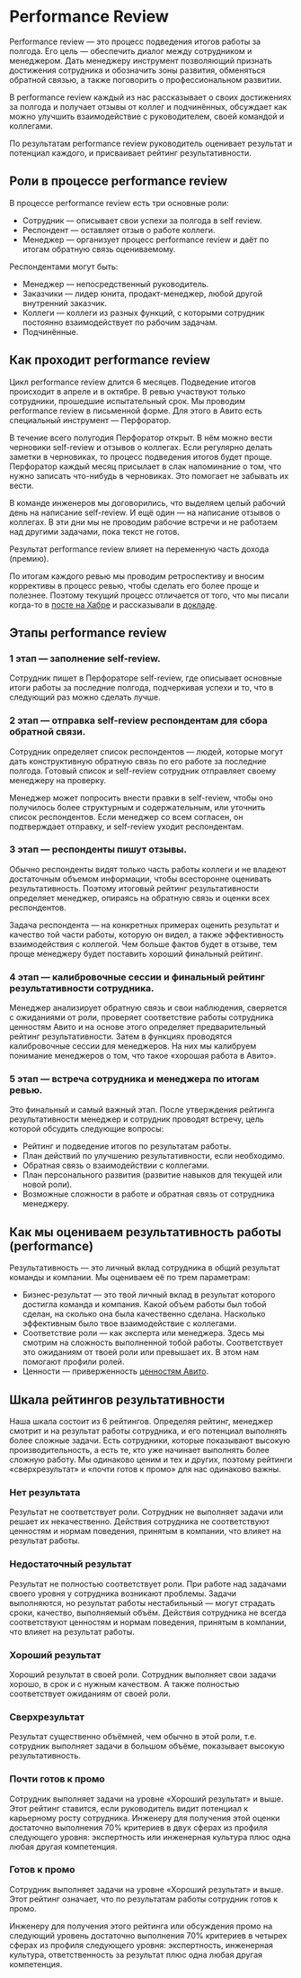 # Performance Review

Performance review — это процесс подведения итогов работы за полгода. Его цель — обеспечить диалог между сотрудником и менеджером. Дать менеджеру инструмент позволяющий признать достижения сотрудника и обозначить зоны развития, обменяться обратной связью, а также поговорить о профессиональном развитии.

В performance review каждый из нас рассказывает о своих достижениях за полгода и получает отзывы от коллег и подчинённых, обсуждает как можно улучшить взаимодействие с руководителем, своей командой и коллегами.

По результатам performance review руководитель оценивает результат и потенциал каждого, и присваивает рейтинг результативности.

## Роли в процессе performance review

В процессе performance review есть три основные роли:
- Сотрудник — описывает свои успехи за полгода в self review.
- Респондент — оставляет отзыв о работе коллеги. 
- Менеджер — организует процесс performance review и даёт по итогам обратную связь оцениваемому.

Респондентами могут быть:
- Менеджер — непосредственный руководитель.
- Заказчики — лидер юнита, продакт-менеджер, любой другой внутренний заказчик.
- Коллеги — коллеги из разных функций, с которыми сотрудник постоянно взаимодействует по рабочим задачам.
- Подчинённые.

## Как проходит performance review

Цикл performance review длится 6 месяцев. Подведение итогов происходит в апреле и в октябре. В ревью участвуют только сотрудники, прошедшие испытательный срок. Мы проводим performance review в письменной форме. Для этого в Авито есть специальный инструмент — Перфоратор. 

В течение всего полугодия Перфоратор открыт. В нём можно вести черновики self-review и отзывов о коллегах. Если регулярно делать заметки в черновиках, то процесс подведения итогов будет проще. Перфоратор каждый месяц присылает в слак напоминание о том, что нужно записать что-нибудь в черновиках. Это помогает не забывать их вести. 

В команде инженеров мы договорились, что выделяем целый рабочий день на написание self-review. И ещё один — на написание отзывов о коллегах. В эти дни мы не проводим рабочие встречи и не работаем над другими задачами, пока текст не готов.

Результат performance review влияет на переменную часть дохода (премию).

По итогам каждого ревью мы проводим ретроспективу и вносим  коррективы в процесс ревью, чтобы сделать его более проще и полезнее. Поэтому текущий процесс отличается от того, что мы писали когда-то в [посте на Хабре](https://habr.com/company/avito/blog/353216/) и рассказывали в [докладе](https://www.youtube.com/watch?v=HKXJ_AWPVBA).

## Этапы performance review

### 1 этап — заполнение self-review. 
Сотрудник пишет в Перфораторе self-review, где описывает основные итоги работы за последние полгода, подчеркивая успехи и то, что в следующий раз можно сделать лучше. 

### 2 этап — отправка self-review респондентам для сбора обратной связи. 
Сотрудник определяет список респондентов — людей, которые могут дать конструктивную обратную связь по его работе за последние полгода. Готовый список и self-review сотрудник отправляет своему менеджеру на проверку. 

Менеджер может попросить внести правки в self-review, чтобы оно получилось более структурным и содержательным, или уточнить список респондентов. Если менеджер со всем согласен, он подтверждает отправку, и self-review уходит респондентам. 

### 3 этап — респонденты пишут отзывы. 
Обычно респонденты видят только часть работы коллеги и не владеют достаточным объемом информации, чтобы всесторонне оценивать результативность. Поэтому итоговый рейтинг результативности определяет менеджер, опираясь на обратную связь и оценки всех респондентов. 

Задача респондента — на конкретных примерах оценить результат и качество той части работы, которую он видел, а также эффективность взаимодействия с коллегой. Чем больше фактов будет в отзыве, тем проще менеджеру будет поставить хороший финальный рейтинг.

### 4 этап — калибровочные сессии и финальный рейтинг результативности сотрудника. 
Менеджер анализирует обратную связь и свои наблюдения, сверяется с ожиданиями от роли, проверяет соответствие работы сотрудника ценностям Авито и на основе этого определяет предварительный рейтинг результативности. Затем в функциях проводятся калибровочные сессии для менеджеров. На них мы калибруем понимание менеджеров о том, что такое «хорошая работа в Авито».

### 5 этап — встреча сотрудника и менеджера по итогам ревью. 
Это финальный и самый важный этап. После утверждения рейтинга результативности менеджер и сотрудник проводят встречу, цель которой обсудить следующие вопросы:
  - Рейтинг и подведение итогов по результатам работы.
  - План действий по улучшению результативности, если необходимо.
  - Обратная связь о взаимодействии с коллегами.
  - План персонального развития (развитие навыков для текущей или новой роли).
  - Возможные сложности в работе и обратная связь от сотрудника менеджеру.

## Как мы оцениваем результативность работы (performance)

Результативность — это личный вклад сотрудника в общий результат команды и компании. Мы оцениваем её по трем параметрам:
-  Бизнес-результат — это твой личный вклад в результат которого достигла команда и компания. Какой объем работы был тобой сделан, на сколько она была качественно сделана. Насколько эффективным было твое взаимодействие с коллегами.
- Соответствие роли — как эксперта или менеджера. Здесь мы смотрим на сложность выполненной тобой работы. Соответствует это ожиданиям от твоей роли или превышает их. В этом нам помогают профили ролей.
- Ценности — приверженность [ценностям Авито](https://github.com/avito-tech/playbook/blob/master/mission-and-values.md#ценности-команды-авито).

## Шкала рейтингов результативности
Наша шкала состоит из 6 рейтингов. Определяя рейтинг, менеджер смотрит и на результат работы сотрудника, и его потенциал выполнять более сложные задачи. Есть сотрудники, которые показывают высокую производительность, а есть те, кто уже начинает выполнять более сложную работу. Мы одинаково ценим и тех и других, поэтому рейтинги «сверхрезультат» и «почти готов к промо» для нас одинаково важны.

### Нет результата
Результат не соответствует роли. Сотрудник не выполняет задачи или решает их некачественно. Действия сотрудника не соответствуют ценностям и нормам поведения, принятым в компании, что влияет на результат работы.

### Недостаточный результат 
Результат не полностью соответствует роли. При работе над задачами своего уровня у сотрудника возникают проблемы. Задачи выполняются, но результат работы нестабильный — могут страдать сроки, качество, выполняемый объём. Действия сотрудника не всегда соответствуют ценностям и нормам поведения, принятым в компании, что влияет на результат работы.

### Хороший результат
Хороший результат в своей роли. Сотрудник выполняет свои задачи хорошо, в срок и с нужным качеством. А также полностью соответствует ожиданиям от своей роли.

### Сверхрезультат
Результат существенно объёмней, чем обычно в этой роли, т.е. сотрудник выполняет задачи в большом объёме, показывает высокую результативность.

### Почти готов к промо
Сотрудник выполняет задачи на уровне «Хороший результат» и выше. Этот рейтинг ставится, если руководитель видит потенциал к карьерному росту сотрудника. Инженеру для получения этой оценки достаточно выполнения 70% критериев в двух сферах из профиля следующего уровня: экспертность или инженерная культура плюс одна любая другая компетенция.

### Готов к промо
Сотрудник выполняет задачи на уровне «Хороший результат» и выше. Этот рейтинг означает, что по результатам работы сотрудник готов к промо.

Инженеру для получения этого рейтинга или обсуждения промо на следующий уровень достаточно выполнения 70% критериев в четырех сферах из профиля следующего уровня: экспертность, инженерная культура, ответственность за результат плюс одна любая другая компетенция.
